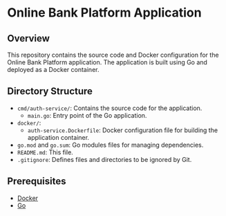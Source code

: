 # Online Bank Platform Application

## Overview

This repository contains the source code and Docker configuration for the Online Bank Platform application. The application is built using Go and deployed as a Docker container.

## Directory Structure


- `cmd/auth-service/`: Contains the source code for the application.
  - `main.go`: Entry point of the Go application.
- `docker/`:
  - `auth-service.Dockerfile`: Docker configuration file for building the application container.
- `go.mod` and `go.sum`: Go modules files for managing dependencies.
- `README.md`: This file.
- `.gitignore`: Defines files and directories to be ignored by Git.

## Prerequisites

- [Docker](https://www.docker.com/)
- [Go](https://golang.org/)
